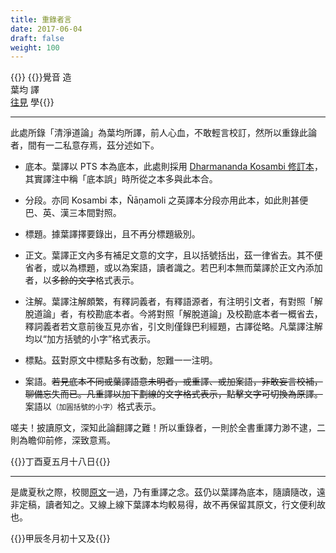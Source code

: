 ```yaml
---
title: 重錄者言
date: 2017-06-04
draft: false
weight: 100
---
```


{{<namo>}}
{{<smalltitle>}}覺音 造<br>葉均 譯<br><a href="/">往見</a> 學{{</smalltitle>}}

---

此處所錄「清淨道論」為葉均所譯，前人心血，不敢輕言校訂，然所以重錄此論者，間有一二私意存焉，茲分述如下。

- 底本。葉譯以 PTS 本為底本，此處則採用 [Dharmananda Kosambi 修訂本](../preface-zh/)，其實譯注中稱「底本誤」時所從之本多與此本合。

- 分段。亦同 Kosambi 本，Ñāṇamoli 之英譯本分段亦用此本，如此則甚便巴、英、漢三本間對照。

- 標題。據葉譯擇要錄出，且不再分標題級別。

- 正文。葉譯正文內多有補足文意的文字，且以括號括出，茲一律省去。其不便省者，或以為標題，或以為案語，讀者識之。若巴利本無而葉譯於正文內添加者，以~~多餘的文字~~格式表示。

- 注解。葉譯注解頗繁，有釋詞義者，有釋語源者，有注明引文者，有對照「解脫道論」者，有校勘底本者。今將對照「解脫道論」及校勘底本者一概省去，釋詞義者若文意前後互見亦省，引文則僅錄巴利經題，古譯從略。凡葉譯注解均以<q>加方括號的小字</q>格式表示。

- 標點。茲對原文中標點多有改動，恕難一一注明。

- 案語。~~若見底本不同或葉譯語意未明者，或重譯、或加案語，非敢妄言校補，聊備忘失而已。凡重譯以加下劃線的文字格式表示，點擊文字可切換為原譯。~~ 案語以<small>（加圓括號的小字）</small>格式表示。

嗟夫！披讀原文，深知此論翻譯之難！所以重錄者，一則於全書重譯力渺不逮，二則為瞻仰前修，深致意焉。

{{<sign>}}丁酉夏五月十八日{{</sign>}}

---

是歲夏秋之際，校閱[原文](/atthakatha/visuddhimagga)一過，乃有重譯之念。茲仍以葉譯為底本，隨讀隨改，遠非定稿，讀者知之。又線上線下葉譯本均較易得，故不再保留其原文，行文便利故也。

{{<sign>}}甲辰冬月初十又及{{</sign>}}